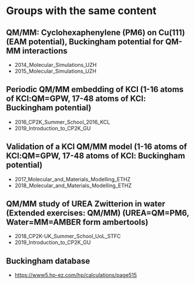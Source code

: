 # Groups with the same content

## QM/MM: Cyclohexaphenylene (PM6) on Cu(111) (EAM potential), Buckingham potential for QM-MM interactions
- 2014_Molecular_Simulations_UZH
- 2015_Molecular_Simulations_UZH


## Periodic QM/MM embedding of KCl (1-16 atoms of KCl:QM=GPW, 17-48 atoms of KCl: Buckingham potential)
- 2016_CP2K_Summer_School_2016_KCL
- 2019_Introduction_to_CP2K_GU


## Validation of a KCl QM/MM model (1-16 atoms of KCl:QM=GPW, 17-48 atoms of KCl: Buckingham potential)
- 2017_Molecular_and_Materials_Modelling_ETHZ
- 2018_Molecular_and_Materials_Modelling_ETHZ

## QM/MM study of UREA Zwitterion in water (Extended exercises: QM/MM) (UREA=QM=PM6, Water=MM=AMBER form ambertools)
- 2018_CP2K-UK_Summer_School_UoL_STFC
- 2019_Introduction_to_CP2K_GU

## Buckingham database
- https://www5.hp-ez.com/hp/calculations/page515